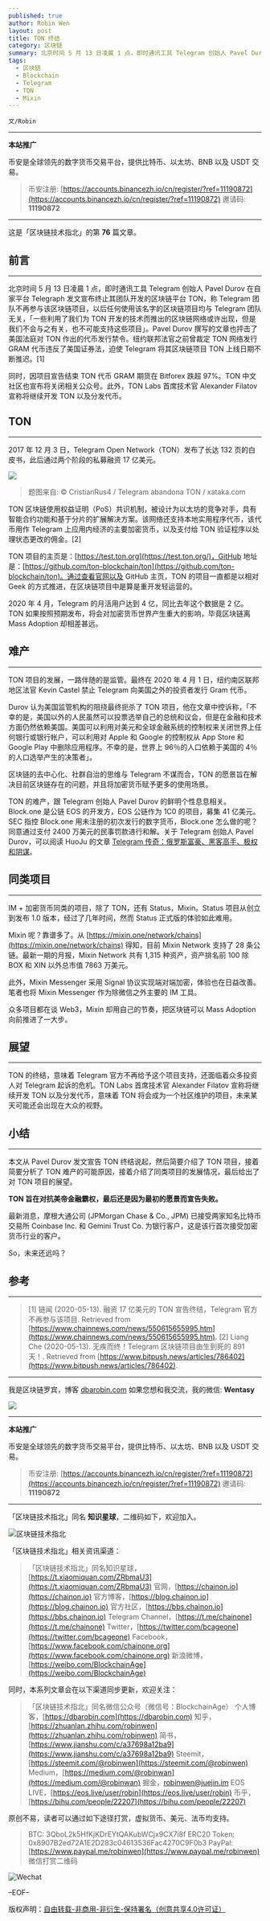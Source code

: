 ```yaml
---
published: true
author: Robin Wen
layout: post
title: TON 终结
category: 区块链
summary: 北京时间 5 月 13 日凌晨 1 点，即时通讯工具 Telegram 创始人 Pavel Durov 在自家平台 Telegraph 发文宣布终止其团队开发的区块链平台 TON，称 Telegram 团队不再参与该区块链项目，以后任何使用该名字的区块链项目均与 Telegram 团队无关。TON 旨在对抗美帝金融霸权，最后还是因为最初的愿景而宣告失败。最新消息，摩根大通公司 (JPMorgan Chase & Co., JPM) 已接受两家知名比特币交易所 Coinbase Inc. 和 Gemini Trust Co. 为银行客户，这是该行首次接受加密货币行业的客户。So，未来还远吗？
tags:
  - 区块链
  - Blockchain
  - Telegram
  - TON
  - Mixin
---
```


`文/Robin`

***

**本站推广**

币安是全球领先的数字货币交易平台，提供比特币、以太坊、BNB 以及 USDT 交易。

> 币安注册: [https://accounts.binancezh.io/cn/register/?ref=11190872](https://accounts.binancezh.io/cn/register/?ref=11190872)
> 邀请码: **11190872**

***

这是「区块链技术指北」的第 **76** 篇文章。

## 前言
***

北京时间 5 月 13 日凌晨 1 点，即时通讯工具 Telegram 创始人 Pavel Durov 在自家平台 Telegraph 发文宣布终止其团队开发的区块链平台 TON，称 Telegram 团队不再参与该区块链项目，以后任何使用该名字的区块链项目均与 Telegram 团队无关，「一些利用了我们为 TON 开发的技术而推出的区块链网络或许出现，但是我们不会与之有关，也不可能支持这些项目」。Pavel Durov 撰写的文章也抨击了美国法庭对 TON 作出的代币发行禁令。纽约联邦法官之前曾裁定 TON 网络发行 GRAM 代币违反了美国证券法，迫使 Telegram 将其区块链项目 TON 上线日期不断推迟。[1]

同时，因项目宣告结束 TON 代币 GRAM 期货在 Bitforex 跌超 97%。TON 中文社区也宣布将关闭相关公众号。此外，TON Labs 首席技术官 Alexander Filatov 宣称将继续开发 TON 以及分发代币。

## TON
***

2017 年 12 月 3 日，Telegram Open Network（TON）发布了长达 132 页的白皮书，此后通过两个阶段的私募融资 17 亿美元。

![](https://cdn.dbarobin.com/ks0dfpc.jpg)

> 题图来自: © CristianRus4 / Telegram abandona TON / xataka.com

TON 区块链使用权益证明（PoS）共识机制，被设计为以太坊的竞争对手，具有智能合约功能和基于分片的扩展解决方案。该网络还支持本地实用程序代币，该代币用作 Telegram 上应用内经济的主要加密货币，以及支付给 TON 验证程序以处理状态更改的佣金。[2]

TON 项目的主页是：[https://test.ton.org](https://test.ton.org/)，GitHub 地址是：[https://github.com/ton-blockchain/ton](https://github.com/ton-blockchain/ton)。通过查看官网以及 GitHub 主页，TON 的项目一直都是以相对 Geek 的方式推进，在区块链项目中是算是重开发轻运营的。

2020 年 4 月，Telegram 的月活用户达到 4 亿，同比去年这个数据是 2 亿。TON 如果按照预期发布，将会对加密货币世界产生重大的影响，毕竟区块链离 Mass Adoption 却相差甚远。

## 难产
***

TON 项目的发展，一路伴随的是监管。最终在 2020 年 4 月 1 日，纽约南区联邦地区法官 Kevin Castel 禁止 Telegram 向美国之外的投资者发行 Gram 代币。

Durov 认为美国监管机构的阻挠最终扼杀了 TON 项目，他在文章中控诉称，「不幸的是，美国以外的人民虽然可以投票选举自己的总统和议会，但是在金融和技术方面仍然依赖美国。美国可以利用对美元和全球金融系统的控制权来关闭世界上任何银行或银行帐户，可以利用对 Apple 和 Google 的控制权从 App Store 和 Google Play 中删除应用程序。不幸的是，世界上 96％的人口依赖于美国的 4％ 的人口选举产生的决策者」。

区块链的去中心化、社群自治的思维与 Telegram 不谋而合，TON 的愿景旨在解决目前区块链存在的问题，并且将加密货币赋予更多的使用场景。

TON 的难产，跟 Telegram 创始人 Pavel Durov 的鲜明个性息息相关。Block.one 是公链 EOS 的开发方，EOS 公链作为 1C0 的项目，募集 41 亿美元。SEC 指控 Block.one 用未注册的初次发行的数字货币，Block.one 怎么做的呢？同意通过支付 2400 万美元的民事罚款进行和解。关于 Telegram 创始人 Pavel Durov，可以阅读 HuoJu 的文章 [Telegram 传奇：俄罗斯富豪、黑客高手、极权和阴谋](https://jhuo.ca/post/telegram_russian_hacker/)。

## 同类项目
***

IM + 加密货币同类的项目，除了 TON，还有 Status，Mixin。Status 项目从创立到发布 1.0 版本，经过了几年时间，然而 Status 正式版的体验如此难用。

Mixin 呢？靠谱多了。从 [https://mixin.one/network/chains](https://mixin.one/network/chains) 得知，目前 Mixin Network 支持了 28 条公链。最新一期的月报，Mixin Network 共有 1,315 种资产，资产排名前 100 除 BOX 和 XIN 以外总市值 7863 万美元。

此外，Mixin Messenger 采用 Signal 协议实现端对端加密，体验也在日益改善。笔者也将 Mixin Messenger 作为除微信之外主要的 IM 工具。

众多项目都在谈 Web3，Mixin 却用自己的节奏，把区块链可以 Mass Adoption 向前推进了一大步。

## 展望
***

TON 的终结，意味着 Telegram 官方不再给予这个项目支持，还面临着众多投资人对 Telegram 起诉的危机。TON Labs 首席技术官 Alexander Filatov 宣称将继续开发 TON 以及分发代币，意味着 TON 将会成为一个社区维护的项目，未来某天可能还会出现在大众的视野。

## 小结
***

本文从 Pavel Durov 发文宣告 TON 终结说起，然后简要介绍了 TON 项目，接着简要分析了 TON 难产的可能原因，接着介绍了同类项目的发展情况，最后给出了对 TON 项目的展望。

**TON 旨在对抗美帝金融霸权，最后还是因为最初的愿景而宣告失败。**

最新消息，摩根大通公司 (JPMorgan Chase & Co., JPM) 已接受两家知名比特币交易所 Coinbase Inc. 和 Gemini Trust Co. 为银行客户，这是该行首次接受加密货币行业的客户。

So，未来还远吗？

## 参考
***

> [1] 链闻 (2020-05-13). 融资 17 亿美元的 TON 宣告终结，Telegram 官方不再参与该项目. Retrieved from [https://www.chainnews.com/news/550615655995.htm](https://www.chainnews.com/news/550615655995.htm).
> [2] Liang Che (2020-05-13). 无疾而终！Telegram 区块链项目由生到死的 891 天！. Retrieved from [https://www.bitpush.news/articles/786402](https://www.bitpush.news/articles/786402).

***

我是区块链罗宾，博客 [dbarobin.com](https://dbarobin.com/)
如果您想和我交流，我的微信: **Wentasy**

![](https://cdn.dbarobin.com/w0wignb.png)

***

**本站推广**

币安是全球领先的数字货币交易平台，提供比特币、以太坊、BNB 以及 USDT 交易。

> 币安注册: [https://accounts.binancezh.io/cn/register/?ref=11190872](https://accounts.binancezh.io/cn/register/?ref=11190872)
> 邀请码: **11190872**

***

「区块链技术指北」同名 **知识星球**，二维码如下，欢迎加入。

![区块链技术指北](https://cdn.dbarobin.com/3YzonTR.png)

「区块链技术指北」相关资讯渠道：

> 「区块链技术指北」同名知识星球，[https://t.xiaomiquan.com/ZRbmaU3](https://t.xiaomiquan.com/ZRbmaU3)
> 官网，[https://chainon.io](https://chainon.io)
> 官方博客，[https://blog.chainon.io](https://blog.chainon.io)
> 官方社区，[https://bbs.chainon.io](https://bbs.chainon.io)
> Telegram Channel，[https://t.me/chainone](https://t.me/chainone)
> Twitter，[https://twitter.com/bcageone](https://twitter.com/bcageone)
> Facebook，[https://www.facebook.com/chainone.org](https://www.facebook.com/chainone.org)
> 新浪微博，[https://weibo.com/BlockchainAge](https://weibo.com/BlockchainAge)

同时，本系列文章会在以下渠道同步更新，欢迎关注：

> 「区块链技术指北」同名微信公众号（微信号：BlockchainAge）
> 个人博客，[https://dbarobin.com](https://dbarobin.com)
> 知乎，[https://zhuanlan.zhihu.com/robinwen](https://zhuanlan.zhihu.com/robinwen)
> 简书，[https://www.jianshu.com/c/a37698a12ba9](https://www.jianshu.com/c/a37698a12ba9)
> Steemit，[https://steemit.com/@robinwen](https://steemit.com/@robinwen)
> Medium，[https://medium.com/@robinwan](https://medium.com/@robinwan)
> 掘金，[robinwen@juejin.im](https://juejin.im/user/5673ccae60b2260ee435f89a/posts)
> EOS LIVE，[https://eos.live/user/robin](https://eos.live/user/robin)
> 币乎，[https://bihu.com/people/22207](https://bihu.com/people/22207)

原创不易，读者可以通过如下途径打赏，虚拟货币、美元、法币均支持。

> BTC: 3QboL2k5HfKjKDrEYtQAKubWCjx9CX7i8f
> ERC20 Token: 0x8907B2ed72A1E2D283c04613536Fac4270C9F0b3
> PayPal: [https://www.paypal.me/robinwen](https://www.paypal.me/robinwen)
> 微信打赏二维码

![Wechat](https://cdn.dbarobin.com/SzoNl5b.jpg)

–EOF–

版权声明：[自由转载-非商用-非衍生-保持署名（创意共享4.0许可证）](http://creativecommons.org/licenses/by-nc-nd/4.0/deed.zh)